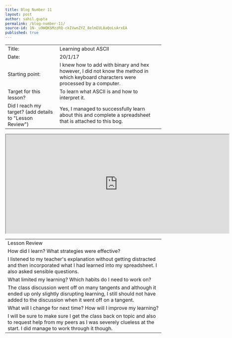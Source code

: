 ```yaml
---
title: Blog Number 11
layout: post
author: sahil.gupta
permalink: /blog-number-11/
source-id: 1N-_u9WQKSMzzRQ-ckIVwnZYZ_8elmEUL8aQoLsArxEA
published: true
---
```

<table>
  <tr>
    <td>Title:</td>
    <td>Learning about ASCII</td>
  </tr>
  <tr>
    <td>Date:</td>
    <td>20/1/17</td>
  </tr>
  <tr>
    <td>Starting point:</td>
    <td>I knew how to add with binary and hex however, I did not know the method in which keyboard characters were processed by a computer.</td>
  </tr>
  <tr>
    <td>Target for this lesson?</td>
    <td>To learn what ASCII is and how to interpret it.</td>
  </tr>
  <tr>
    <td>Did I reach my target? 
(add details to "Lesson Review")</td>
    <td>Yes, I managed to successfully learn about this and complete a spreadsheet that is attached to this bog.</td>
  </tr>
</table>


<table>
  <tr>
    <td>Lesson Review</td>
  </tr>
  <tr>
    <td>How did I learn? What strategies were effective? </td>
  </tr>
  <tr>
    <td>I listened to my teacher's explanation without getting distracted and then incorporated what I had learned into my spreadsheet. I also asked sensible questions.</td>
  </tr>
  <tr>
    <td>What limited my learning? Which habits do I need to work on? </td>
  </tr>
  <tr>
    <td>The class discussion went off on many tangents and although it ended up only slightly disrupting learning, I still should not have added to the discussion when it went off on a tangent.</td>
  </tr>
  <tr>
    <td>What will I change for next time? How will I improve my learning?</td>
  </tr>
  <tr>
    <td>I will be sure to make sure I get the class back on topic and also to request help from my peers as I was severely clueless at the start. I did manage to work through it though.</td>
  </tr>
  <iframe width="720" height="320" src="https://docs.google.com/spreadsheets/d/1HoUJ8yjgOEfGKWDrXHJ6YQoEkKQJceAZO2W6GXkR_Ew/pubhtml?widget=true&amp;headers=false"></iframe>
  
</table>


